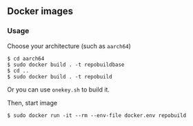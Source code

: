 ## Docker images

### Usage

Choose your architecture (such as `aarch64`)

```plain
$ cd aarch64
$ sudo docker build . -t repobuildbase
$ cd ..
$ sudo docker build . -t repobuild
```

Or you can use `onekey.sh` to build it.

Then, start image

```plain
$ sudo docker run -it --rm --env-file docker.env repobuild
```
